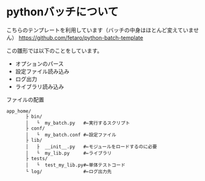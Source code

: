 # pythonバッチについて

こちらのテンプレートを利用しています（バッチの中身はほとんど変えていません）
https://github.com/fetaro/python-batch-template

この雛形では以下のことをしています。

* オプションのパース
* 設定ファイル読み込み
* ログ出力
* ライブラリ読み込み

ファイルの配置

```
app_home/
       ├ bin/
       │   └  my_batch.py   #←実行するスクリプト
       ├ conf/
       │   └  my_batch.conf #←設定ファイル
       ├ lib/
       │   ├  __init__.py   #←モジュールをロードするのに必要
       │   └  my_lib.py     #←ライブラリ
       ├ tests/        
       │   └  test_my_lib.py#←単体テストコード
       └ log/               #←ログ出力先
```


